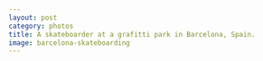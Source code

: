 ```yaml
---
layout: post
category: photos
title: A skateboarder at a grafitti park in Barcelona, Spain.
image: barcelona-skateboarding
---
```

